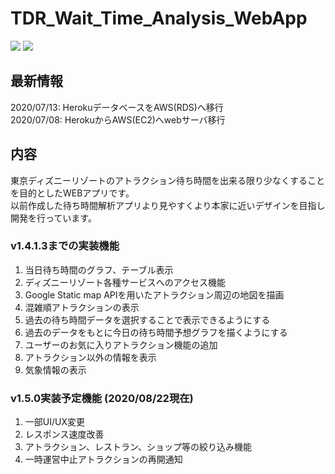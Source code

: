 # TDR_Wait_Time_Analysis_WebApp
![](https://img.shields.io/github/v/release/sai11121209/TDR_Wait_Time_Analysis_WebApp)
![](https://img.shields.io/github/v/release/sai11121209/TDR_Wait_Time_Analysis_WebApp?include_prereleases)
## 最新情報
2020/07/13: HerokuデータベースをAWS(RDS)へ移行  
2020/07/08: HerokuからAWS(EC2)へwebサーバ移行
## 内容
東京ディズニーリゾートのアトラクション待ち時間を出来る限り少なくすることを目的としたWEBアプリです。  
以前作成した待ち時間解析アプリより見やすくより本家に近いデザインを目指し開発を行っています。
### v1.4.1.3までの実装機能
1. 当日待ち時間のグラフ、テーブル表示
1. ディズニーリゾート各種サービスへのアクセス機能
1. Google Static map APIを用いたアトラクション周辺の地図を描画
1. 混雑順アトラクションの表示
1. 過去の待ち時間データを選択することで表示できるようにする
1. 過去のデータをもとに今日の待ち時間予想グラフを描くようにする
1. ユーザーのお気に入りアトラクション機能の追加
1. アトラクション以外の情報を表示
1. 気象情報の表示
### v1.5.0実装予定機能 (2020/08/22現在)
1. 一部UI/UX変更
1. レスポンス速度改善
1. アトラクション、レストラン、ショップ等の絞り込み機能
1. 一時運営中止アトラクションの再開通知
